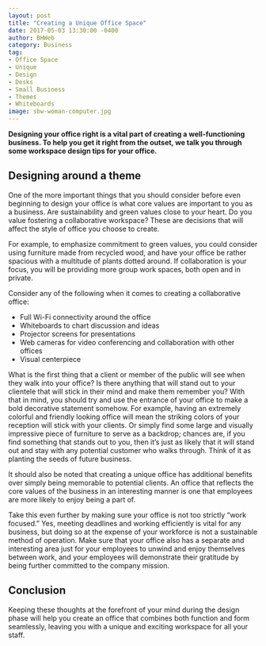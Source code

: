 ```yaml
---
layout: post
title: "Creating a Unique Office Space"
date: 2017-05-03 13:30:00 -0400
author: BHWeb
category: Business
tag:
- Office Space
- Unique
- Design
- Desks
- Small Business
- Themes
- Whiteboards
image: sbw-woman-computer.jpg
---
```


**Designing your office right is a vital part of creating a well-functioning business. To help you get it right from the outset, we talk you through some workspace design tips for your office.**

## Designing around a theme

One of the more important things that you should consider before even beginning to design your office is what core values are important to you as a business. Are sustainability and green values close to your heart. Do you value fostering a collaborative workspace? These are decisions that will affect the style of office you choose to create.

For example, to emphasize commitment to green values, you could consider using furniture made from recycled wood, and have your office be rather spacious with a multitude of plants dotted around. If collaboration is your focus, you will be providing more group work spaces, both open and in private.

Consider any of the following when it comes to creating a collaborative office:

  - Full Wi-Fi connectivity around the office
  - Whiteboards to chart discussion and ideas
  - Projector screens for presentations
  - Web cameras for video conferencing and collaboration with other offices
  - Visual centerpiece

What is the first thing that a client or member of the public will see when they walk into your office? Is there anything that will stand out to your clientele that will stick in their mind and make them remember you? With that in mind, you should try and use the entrance of your office to make a bold decorative statement somehow. For example, having an extremely colorful and friendly looking office will mean the striking colors of your reception will stick with your clients. Or simply find some large and visually impressive piece of furniture to serve as a backdrop; chances are, if you find something that stands out to you, then it’s just as likely that it will stand out and stay with any potential customer who walks through. Think of it as planting the seeds of future business.

It should also be noted that creating a unique office has additional benefits over simply being memorable to potential clients. An office that reflects the core values of the business in an interesting manner is one that employees are more likely to enjoy being a part of.


Take this even further by making sure your office is not too strictly “work focused.” Yes, meeting deadlines and working efficiently is vital for any business, but doing so at the expense of your workforce is not a sustainable method of operation. Make sure that your office also has a separate and interesting area just for your employees to unwind and enjoy themselves between work, and your employees will demonstrate their gratitude by being further committed to the company mission.

## Conclusion

Keeping these thoughts at the forefront of your mind during the design phase will help you create an office that combines both function and form seamlessly, leaving you with a unique and exciting workspace for all your staff.

